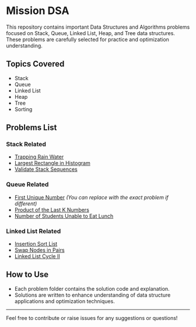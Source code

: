 # Mission DSA

This repository contains important Data Structures and Algorithms problems focused on Stack, Queue, Linked List, Heap, and Tree data structures. These problems are carefully selected for practice and optimization understanding.

## Topics Covered
- Stack
- Queue
- Linked List
- Heap
- Tree
- Sorting

## Problems List

### Stack Related
- [Trapping Rain Water](https://leetcode.com/problems/trapping-rain-water/)
- [Largest Rectangle in Histogram](https://leetcode.com/problems/largest-rectangle-in-histogram/)
- [Validate Stack Sequences](https://leetcode.com/problems/validate-stack-sequences/)

### Queue Related
- [First Unique Number](https://leetcode.com/problems/first-unique-character-in-a-string/) *(You can replace with the exact problem if different)*
- [Product of the Last K Numbers](https://leetcode.com/problems/product-of-the-last-k-numbers/)
- [Number of Students Unable to Eat Lunch](https://leetcode.com/problems/number-of-students-unable-to-eat-lunch/)

### Linked List Related
- [Insertion Sort List](https://leetcode.com/problems/insertion-sort-list/)
- [Swap Nodes in Pairs](https://leetcode.com/problems/swap-nodes-in-pairs/)
- [Linked List Cycle II](https://leetcode.com/problems/linked-list-cycle-ii/)

## How to Use
- Each problem folder contains the solution code and explanation.
- Solutions are written to enhance understanding of data structure applications and optimization techniques.

---

Feel free to contribute or raise issues for any suggestions or questions!

